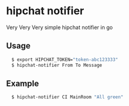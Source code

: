 hipchat notifier
================

Very Very Very simple hipchat notifier in go


## Usage

``` bash
  $ export HIPCHAT_TOKEN="token-abc123333"
  $ hipchat-notifier From To Message
```

## Example

``` bash
  $ hipchat-notifier CI MainRoom "All green"
```

